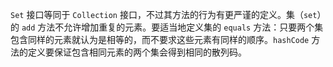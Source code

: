 `Set` 接口等同于 `Collection` 接口，不过其方法的行为有更严谨的定义。集（`set`）的 `add` 方法不允许增加重复的元素。要适当地定义集的 `equals` 方法：只要两个集包含同样的元素就认为是相等的，而不要求这些元素有同样的顺序。`hashCode` 方法的定义要保证包含相同元素的两个集会得到相同的散列码。